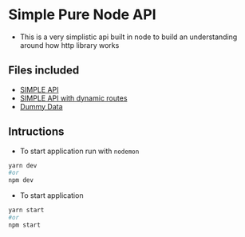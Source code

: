 # Simple Pure Node API

- This is a very simplistic api built in node to build an understanding around how http library works

## Files included

- [SIMPLE API](./server.js)
- [SIMPLE API with dynamic routes](./server2.js)
- [Dummy Data ](./Models/)

## Intructions

- To start application run with `nodemon`

```bash
yarn dev
#or
npm dev
```

- To start application

```bash
yarn start
#or
npm start
```
